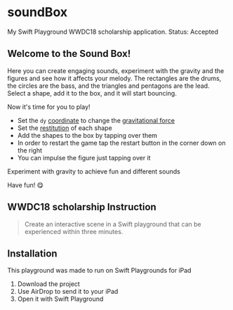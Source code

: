 # soundBox
My Swift Playground WWDC18 scholarship application. Status: Accepted

## Welcome to the Sound Box!

 Here you can create engaging sounds, experiment with the gravity and the figures and see how it affects your melody.
 The rectangles are the drums, the circles are the bass, and the triangles and pentagons are the lead.
 Select a shape, add it to the box, and it will start bouncing.
 
Now it's time for you to play!
 * Set the `dy` [coordinate](glossary://coordinate)  to change the [gravitational force](glossary://gravitationalForce)
 * Set the [restitution](glossary://restitution) of each shape
 * Add the shapes to the box by tapping over them
 * In order to restart the game tap the restart button in the corner down on the right
 * You can impulse the figure just tapping over it
 
 Experiment with gravity to achieve fun and different sounds
 
Have fun! 😋

## WWDC18 scholarship Instruction

> Create an interactive scene in a Swift playground that can be experienced within three minutes.

## Installation 

This playground was made to run on Swift Playgrounds for iPad
1. Download the project
2. Use AirDrop to send it to your iPad
3. Open it with Swift Playground
